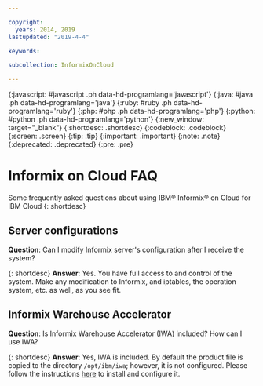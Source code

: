 ```yaml
---

copyright:
  years: 2014, 2019
lastupdated: "2019-4-4"

keywords:

subcollection: InformixOnCloud

---
```


<!-- Attribute definitions -->
{:javascript: #javascript .ph data-hd-programlang='javascript'}
{:java: #java .ph data-hd-programlang='java'}
{:ruby: #ruby .ph data-hd-programlang='ruby'}
{:php: #php .ph data-hd-programlang='php'}
{:python: #python .ph data-hd-programlang='python'}
{:new_window: target="_blank"}
{:shortdesc: .shortdesc}
{:codeblock: .codeblock}
{:screen: .screen}
{:tip: .tip}
{:important: .important}
{:note: .note}
{:deprecated: .deprecated}
{:pre: .pre}

# Informix on Cloud FAQ
Some frequently asked questions about using IBM® Informix® on Cloud for IBM Cloud
{: shortdesc}

## Server configurations
**Question**: Can I modify Informix server's configuration after I receive the system?</p>
{: shortdesc}
**Answer**: Yes. You have full access to and control of the system. Make any modification to Informix, and iptables, the operation system, etc. as well, as you see fit.


## Informix Warehouse Accelerator
**Question**: Is Informix Warehouse Accelerator (IWA) included? How can I use IWA?</p>
{: shortdesc}
**Answer**: Yes, IWA is included. By default the product file is copied to the directory `/opt/ibm/iwa`; however, it is not configured. Please follow the instructions [here](http://www.ibm.com/support/knowledgecenter/SSGU8G_12.1.0/com.ibm.acc.doc/acc.htm) to install and configure it.
